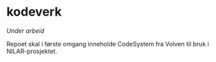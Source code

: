 # kodeverk

*Under arbeid*

Repoet skal i første omgang inneholde CodeSystem fra Volven til bruk i NILAR-prosjektet. 
